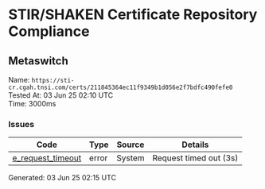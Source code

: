 # STIR/SHAKEN Certificate Repository Compliance

## Metaswitch

Name: `https://sti-cr.cgah.tnsi.com/certs/211845364ec11f9349b1d056e2f7bdfc490fefe0`\
Tested At: 03 Jun 25 02:10 UTC\
Time: 3000ms

### Issues

| Code | Type | Source | Details |
|------|------|--------|---------|
| [e_request_timeout](../../ISSUES/e_request_timeout/README.md) | error | System | Request timed out (3s) |

Generated: 03 Jun 25 02:15 UTC